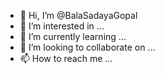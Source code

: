 - 👋 Hi, I’m @BalaSadayaGopal
- 👀 I’m interested in ...
- 🌱 I’m currently learning ...
- 💞️ I’m looking to collaborate on ...
- 📫 How to reach me ...

<!---
BalaSadayaGopal/BalaSadayaGopal is a ✨ special ✨ repository because its `README.md` (this file) appears on your GitHub profile.
You can click the Preview link to take a look at your changes.
--->
